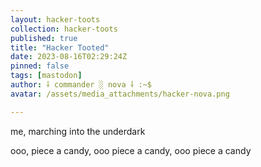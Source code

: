 ```yaml
---
layout: hacker-toots
collection: hacker-toots
published: true
title: "Hacker Tooted"
date: 2023-08-16T02:29:24Z
pinned: false
tags: [mastodon]
author: ⸸ commander ░ nova ⸸ :~$
avatar: /assets/media_attachments/hacker-nova.png

---
```


<p>me, marching into the underdark</p><p>ooo, piece a candy, ooo piece a candy, ooo piece a candy</p>


